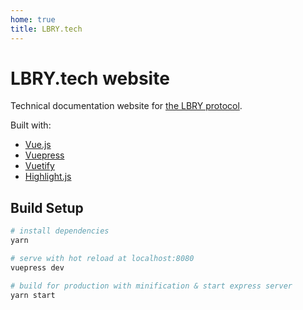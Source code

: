 ```yaml
---
home: true
title: LBRY.tech
---
```


# LBRY.tech website

Technical documentation website for [the LBRY protocol](https://lbry.io/).

Built with:

* [Vue.js](https://vuejs.org/)
* [Vuepress](https://vuepress.vuejs.org/)
* [Vuetify](https://vuetifyjs.com/)
* [Highlight.js](https://highlightjs.org/)

## Build Setup

``` bash
# install dependencies
yarn

# serve with hot reload at localhost:8080
vuepress dev

# build for production with minification & start express server
yarn start
